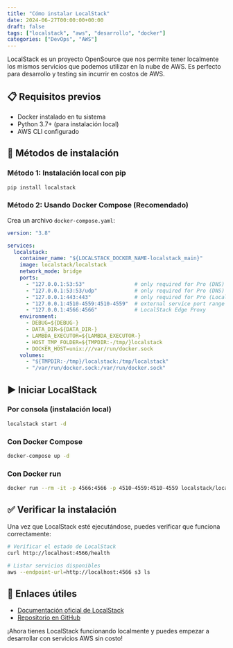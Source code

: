 ```yaml
---
title: "Cómo instalar LocalStack"
date: 2024-06-27T00:00:00+00:00
draft: false
tags: ["localstack", "aws", "desarrollo", "docker"]
categories: ["DevOps", "AWS"]
---
```


LocalStack es un proyecto OpenSource que nos permite tener localmente los mismos servicios que podemos utilizar en la nube de AWS. Es perfecto para desarrollo y testing sin incurrir en costos de AWS.

## 📋 Requisitos previos

- Docker instalado en tu sistema
- Python 3.7+ (para instalación local)
- AWS CLI configurado

## 🚀 Métodos de instalación

### Método 1: Instalación local con pip

```bash
pip install localstack
```

### Método 2: Usando Docker Compose (Recomendado)

Crea un archivo `docker-compose.yaml`:

```yaml
version: "3.8"

services:
  localstack:
    container_name: "${LOCALSTACK_DOCKER_NAME-localstack_main}"
    image: localstack/localstack
    network_mode: bridge
    ports:
      - "127.0.0.1:53:53"                # only required for Pro (DNS)
      - "127.0.0.1:53:53/udp"            # only required for Pro (DNS)
      - "127.0.0.1:443:443"              # only required for Pro (LocalStack HTTPS Edge Proxy)
      - "127.0.0.1:4510-4559:4510-4559"  # external service port range
      - "127.0.0.1:4566:4566"            # LocalStack Edge Proxy
    environment:
      - DEBUG=${DEBUG-}
      - DATA_DIR=${DATA_DIR-}
      - LAMBDA_EXECUTOR=${LAMBDA_EXECUTOR-}
      - HOST_TMP_FOLDER=${TMPDIR:-/tmp/}localstack
      - DOCKER_HOST=unix:///var/run/docker.sock
    volumes:
      - "${TMPDIR:-/tmp}/localstack:/tmp/localstack"
      - "/var/run/docker.sock:/var/run/docker.sock"
```

## ▶️ Iniciar LocalStack

### Por consola (instalación local)

```bash
localstack start -d
```

### Con Docker Compose

```bash
docker-compose up -d
```

### Con Docker run

```bash
docker run --rm -it -p 4566:4566 -p 4510-4559:4510-4559 localstack/localstack
```

## ✅ Verificar la instalación

Una vez que LocalStack esté ejecutándose, puedes verificar que funciona correctamente:

```bash
# Verificar el estado de LocalStack
curl http://localhost:4566/health

# Listar servicios disponibles
aws --endpoint-url=http://localhost:4566 s3 ls
```

## 🔗 Enlaces útiles

- [Documentación oficial de LocalStack](https://docs.localstack.cloud/getting-started/installation/)
- [Repositorio en GitHub](https://github.com/localstack/localstack)

¡Ahora tienes LocalStack funcionando localmente y puedes empezar a desarrollar con servicios AWS sin costo!
